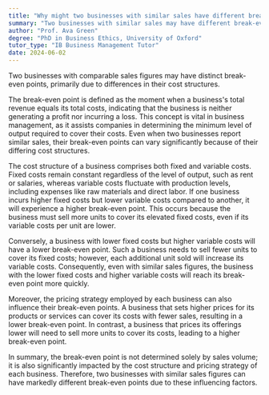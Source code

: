 ```yaml
---
title: "Why might two businesses with similar sales have different break-even points?"
summary: "Two businesses with similar sales may have different break-even points due to variations in their cost structures."
author: "Prof. Ava Green"
degree: "PhD in Business Ethics, University of Oxford"
tutor_type: "IB Business Management Tutor"
date: 2024-06-02
---
```


Two businesses with comparable sales figures may have distinct break-even points, primarily due to differences in their cost structures.

The break-even point is defined as the moment when a business's total revenue equals its total costs, indicating that the business is neither generating a profit nor incurring a loss. This concept is vital in business management, as it assists companies in determining the minimum level of output required to cover their costs. Even when two businesses report similar sales, their break-even points can vary significantly because of their differing cost structures.

The cost structure of a business comprises both fixed and variable costs. Fixed costs remain constant regardless of the level of output, such as rent or salaries, whereas variable costs fluctuate with production levels, including expenses like raw materials and direct labor. If one business incurs higher fixed costs but lower variable costs compared to another, it will experience a higher break-even point. This occurs because the business must sell more units to cover its elevated fixed costs, even if its variable costs per unit are lower.

Conversely, a business with lower fixed costs but higher variable costs will have a lower break-even point. Such a business needs to sell fewer units to cover its fixed costs; however, each additional unit sold will increase its variable costs. Consequently, even with similar sales figures, the business with the lower fixed costs and higher variable costs will reach its break-even point more quickly.

Moreover, the pricing strategy employed by each business can also influence their break-even points. A business that sets higher prices for its products or services can cover its costs with fewer sales, resulting in a lower break-even point. In contrast, a business that prices its offerings lower will need to sell more units to cover its costs, leading to a higher break-even point.

In summary, the break-even point is not determined solely by sales volume; it is also significantly impacted by the cost structure and pricing strategy of each business. Therefore, two businesses with similar sales figures can have markedly different break-even points due to these influencing factors.
    